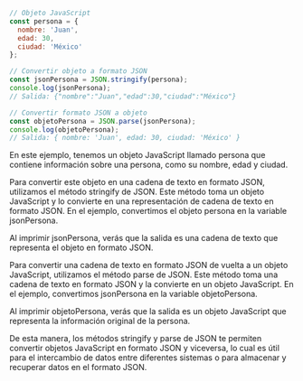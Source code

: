 ```javascript
// Objeto JavaScript
const persona = {
  nombre: 'Juan',
  edad: 30,
  ciudad: 'México'
};

// Convertir objeto a formato JSON
const jsonPersona = JSON.stringify(persona);
console.log(jsonPersona);
// Salida: {"nombre":"Juan","edad":30,"ciudad":"México"}

// Convertir formato JSON a objeto
const objetoPersona = JSON.parse(jsonPersona);
console.log(objetoPersona);
// Salida: { nombre: 'Juan', edad: 30, ciudad: 'México' }
```
En este ejemplo, tenemos un objeto JavaScript llamado persona que contiene información sobre una persona, como su nombre, edad y ciudad.

Para convertir este objeto en una cadena de texto en formato JSON, utilizamos el método stringify de JSON. Este método toma un objeto JavaScript y lo convierte en una representación de cadena de texto en formato JSON. En el ejemplo, convertimos el objeto persona en la variable jsonPersona.

Al imprimir jsonPersona, verás que la salida es una cadena de texto que representa el objeto en formato JSON.

Para convertir una cadena de texto en formato JSON de vuelta a un objeto JavaScript, utilizamos el método parse de JSON. Este método toma una cadena de texto en formato JSON y la convierte en un objeto JavaScript. En el ejemplo, convertimos jsonPersona en la variable objetoPersona.

Al imprimir objetoPersona, verás que la salida es un objeto JavaScript que representa la información original de la persona.

De esta manera, los métodos stringify y parse de JSON te permiten convertir objetos JavaScript en formato JSON y viceversa, lo cual es útil para el intercambio de datos entre diferentes sistemas o para almacenar y recuperar datos en el formato JSON.
